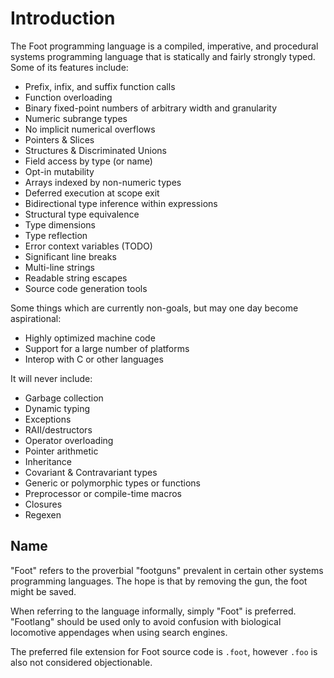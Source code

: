 # Introduction

The Foot programming language is a compiled, imperative, and procedural systems programming language that is statically and fairly strongly typed.
Some of its features include:
 - Prefix, infix, and suffix function calls
 - Function overloading
 - Binary fixed-point numbers of arbitrary width and granularity
 - Numeric subrange types
 - No implicit numerical overflows
 - Pointers & Slices
 - Structures & Discriminated Unions
 - Field access by type (or name)
 - Opt-in mutability
 - Arrays indexed by non-numeric types
 - Deferred execution at scope exit
 - Bidirectional type inference within expressions
 - Structural type equivalence
 - Type dimensions
 - Type reflection
 - Error context variables (TODO)
 - Significant line breaks
 - Multi-line strings
 - Readable string escapes
 - Source code generation tools

Some things which are currently non-goals, but may one day become aspirational:
 - Highly optimized machine code
 - Support for a large number of platforms
 - Interop with C or other languages

It will never include:
 - Garbage collection
 - Dynamic typing
 - Exceptions
 - RAII/destructors
 - Operator overloading
 - Pointer arithmetic
 - Inheritance
 - Covariant & Contravariant types
 - Generic or polymorphic types or functions
 - Preprocessor or compile-time macros
 - Closures
 - Regexen

## Name
"Foot" refers to the proverbial "footguns" prevalent in certain other systems programming languages.  The hope is that by removing the gun, the foot might be saved.

When referring to the language informally, simply "Foot" is preferred.  "Footlang" should be used only to avoid confusion with biological locomotive appendages when using search engines.

The preferred file extension for Foot source code is `.foot`, however `.foo` is also not considered objectionable.
